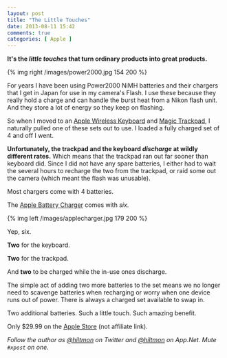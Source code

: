 ```yaml
---
layout: post
title: "The Little Touches"
date: 2013-08-11 15:42
comments: true
categories: [ Apple ]
---
```


**It's the *little touches* that turn ordinary products into great products.**

{% img right /images/power2000.jpg 154 200 %}

For years I have been using Power2000 NiMH batteries and their chargers that I get in Japan for use in my camera's Flash. I use these because they really hold a charge and can handle the burst heat from a Nikon flash unit. And they store a lot of energy so they keep on flashing.

So when I moved to an [Apple Wireless Keyboard](http://www.apple.com/keyboard/) and [Magic Trackpad](http://www.apple.com/magictrackpad/), I naturally pulled one of these sets out to use. I loaded a fully charged set of 4 and off I went.

**Unfortunately, the trackpad and the keyboard *discharge* at wildly different rates.** Which means that the trackpad ran out far sooner than keyboard did. Since I did not have any spare batteries, I either had to wait the several hours to recharge the two from the trackpad, or raid some out the camera (which meant the flash was unusable).

Most chargers come with 4 batteries.

The [Apple Battery Charger](http://www.apple.com/battery-charger/) comes with *six*.

{% img left /images/applecharger.jpg 179 200 %}

Yep, six.

**Two** for the keyboard.

**Two** for the trackpad.

And **two** to be charged while the in-use ones discharge.

The simple act of adding two more batteries to the set means we no longer need to scavenge batteries when recharging or worry when one device runs out of power. There is always a charged set available to swap in.

Two additional batteries. Such a little touch. Such amazing benefit.

Only $29.99 on the [Apple Store](http://store.apple.com/us/product/MC500LL/A/apple-battery-charger) <span class="light">(not affiliate link)</span>.

*Follow the author as [@hiltmon](http://https://twitter.com/hiltmon) on Twitter and [@hiltmon](http://alpha.app.net/hiltmon) on App.Net. Mute `#xpost` on one.*

